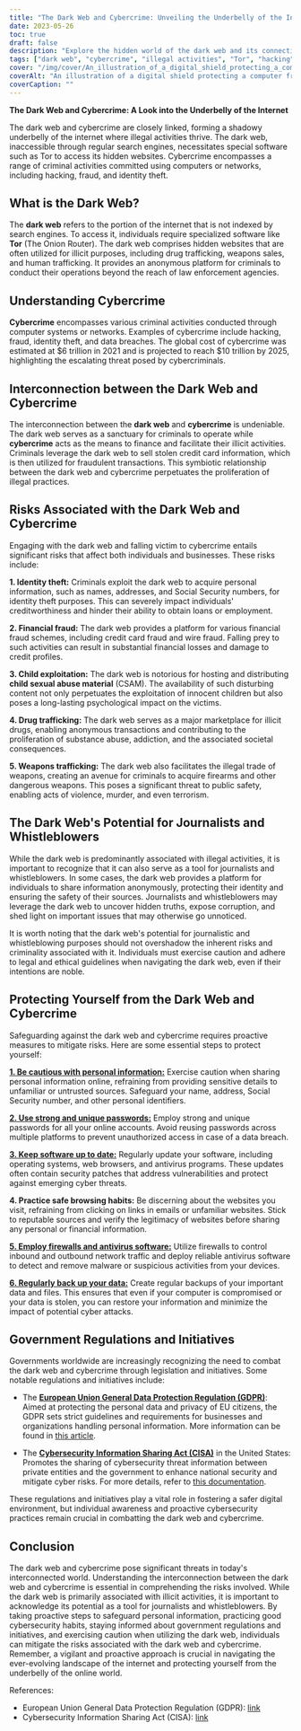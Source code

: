 ```yaml
---
title: "The Dark Web and Cybercrime: Unveiling the Underbelly of the Internet"
date: 2023-05-26
toc: true
draft: false
description: "Explore the hidden world of the dark web and its connection to cybercrime, while uncovering its dual nature and potential for journalism and whistleblowing."
tags: ["dark web", "cybercrime", "illegal activities", "Tor", "hacking", "fraud", "identity theft", "journalism", "whistleblowing", "online security", "personal information", "data breaches", "online privacy", "government regulations", "cybersecurity", "crime prevention", "anonymous browsing", "online anonymity", "online threats", "digital safety"]
cover: "/img/cover/An_illustration_of_a_digital_shield_protecting_a_computer.png"
coverAlt: "An illustration of a digital shield protecting a computer from dark web and cybercrime threats."
coverCaption: ""
---
```


**The Dark Web and Cybercrime: A Look into the Underbelly of the Internet**

The dark web and cybercrime are closely linked, forming a shadowy underbelly of the internet where illegal activities thrive. The dark web, inaccessible through regular search engines, necessitates special software such as Tor to access its hidden websites. Cybercrime encompasses a range of criminal activities committed using computers or networks, including hacking, fraud, and identity theft.

## What is the Dark Web?

The **dark web** refers to the portion of the internet that is not indexed by search engines. To access it, individuals require specialized software like **Tor** (The Onion Router). The dark web comprises hidden websites that are often utilized for illicit purposes, including drug trafficking, weapons sales, and human trafficking. It provides an anonymous platform for criminals to conduct their operations beyond the reach of law enforcement agencies.

## Understanding Cybercrime

**Cybercrime** encompasses various criminal activities conducted through computer systems or networks. Examples of cybercrime include hacking, fraud, identity theft, and data breaches. The global cost of cybercrime was estimated at $6 trillion in 2021 and is projected to reach $10 trillion by 2025, highlighting the escalating threat posed by cybercriminals.

## Interconnection between the Dark Web and Cybercrime

The interconnection between the **dark web** and **cybercrime** is undeniable. The dark web serves as a sanctuary for criminals to operate while **cybercrime** acts as the means to finance and facilitate their illicit activities. Criminals leverage the dark web to sell stolen credit card information, which is then utilized for fraudulent transactions. This symbiotic relationship between the dark web and cybercrime perpetuates the proliferation of illegal practices.

## Risks Associated with the Dark Web and Cybercrime

Engaging with the dark web and falling victim to cybercrime entails significant risks that affect both individuals and businesses. These risks include:

**1. Identity theft:** Criminals exploit the dark web to acquire personal information, such as names, addresses, and Social Security numbers, for identity theft purposes. This can severely impact individuals' creditworthiness and hinder their ability to obtain loans or employment.

**2. Financial fraud:** The dark web provides a platform for various financial fraud schemes, including credit card fraud and wire fraud. Falling prey to such activities can result in substantial financial losses and damage to credit profiles.

**3. Child exploitation:** The dark web is notorious for hosting and distributing **child sexual abuse material** (CSAM). The availability of such disturbing content not only perpetuates the exploitation of innocent children but also poses a long-lasting psychological impact on the victims.

**4. Drug trafficking:** The dark web serves as a major marketplace for illicit drugs, enabling anonymous transactions and contributing to the proliferation of substance abuse, addiction, and the associated societal consequences.

**5. Weapons trafficking:** The dark web also facilitates the illegal trade of weapons, creating an avenue for criminals to acquire firearms and other dangerous weapons. This poses a significant threat to public safety, enabling acts of violence, murder, and even terrorism.

## The Dark Web's Potential for Journalists and Whistleblowers

While the dark web is predominantly associated with illegal activities, it is important to recognize that it can also serve as a tool for journalists and whistleblowers. In some cases, the dark web provides a platform for individuals to share information anonymously, protecting their identity and ensuring the safety of their sources. Journalists and whistleblowers may leverage the dark web to uncover hidden truths, expose corruption, and shed light on important issues that may otherwise go unnoticed.

It is worth noting that the dark web's potential for journalistic and whistleblowing purposes should not overshadow the inherent risks and criminality associated with it. Individuals must exercise caution and adhere to legal and ethical guidelines when navigating the dark web, even if their intentions are noble.

## Protecting Yourself from the Dark Web and Cybercrime

Safeguarding against the dark web and cybercrime requires proactive measures to mitigate risks. Here are some essential steps to protect yourself:

[**1. Be cautious with personal information:**](https://simeononsecurity.com/articles/removing-your-exposed-private-information-from-data-brokers/) Exercise caution when sharing personal information online, refraining from providing sensitive details to unfamiliar or untrusted sources. Safeguard your name, address, Social Security number, and other personal identifiers.

[**2. Use strong and unique passwords:**](https://simeononsecurity.com/articles/how-to-create-strong-passwords/) Employ strong and unique passwords for all your online accounts. Avoid reusing passwords across multiple platforms to prevent unauthorized access in case of a data breach.

[**3. Keep software up to date:**](https://simeononsecurity.com/articles/best-practices-for-installing-security-patches-on-windows/) Regularly update your software, including operating systems, web browsers, and antivirus programs. These updates often contain security patches that address vulnerabilities and protect against emerging cyber threats.

**4. Practice safe browsing habits:** Be discerning about the websites you visit, refraining from clicking on links in emails or unfamiliar websites. Stick to reputable sources and verify the legitimacy of websites before sharing any personal or financial information.

[**5. Employ firewalls and antivirus software:**](https://simeononsecurity.com/recommendations/anti-virus/) Utilize firewalls to control inbound and outbound network traffic and deploy reliable antivirus software to detect and remove malware or suspicious activities from your devices.

[**6. Regularly back up your data:**](https://simeononsecurity.com/articles/what-is-the-3-2-1-backup-rule-and-why-you-should-use-it/) Create regular backups of your important data and files. This ensures that even if your computer is compromised or your data is stolen, you can restore your information and minimize the impact of potential cyber attacks.

## Government Regulations and Initiatives

Governments worldwide are increasingly recognizing the need to combat the dark web and cybercrime through legislation and initiatives. Some notable regulations and initiatives include:

- The [**European Union General Data Protection Regulation (GDPR)**](https://gdpr.eu/): Aimed at protecting the personal data and privacy of EU citizens, the GDPR sets strict guidelines and requirements for businesses and organizations handling personal information. More information can be found in [this article](https://gdpr.eu/).

- The [**Cybersecurity Information Sharing Act (CISA)**](https://www.congress.gov/bill/114th-congress/senate-bill/754) in the United States: Promotes the sharing of cybersecurity threat information between private entities and the government to enhance national security and mitigate cyber risks. For more details, refer to [this documentation](https://www.congress.gov/bill/114th-congress/senate-bill/754).

These regulations and initiatives play a vital role in fostering a safer digital environment, but individual awareness and proactive cybersecurity practices remain crucial in combatting the dark web and cybercrime.

## Conclusion

The dark web and cybercrime pose significant threats in today's interconnected world. Understanding the interconnection between the dark web and cybercrime is essential in comprehending the risks involved. While the dark web is primarily associated with illicit activities, it is important to acknowledge its potential as a tool for journalists and whistleblowers. By taking proactive steps to safeguard personal information, practicing good cybersecurity habits, staying informed about government regulations and initiatives, and exercising caution when utilizing the dark web, individuals can mitigate the risks associated with the dark web and cybercrime. Remember, a vigilant and proactive approach is crucial in navigating the ever-evolving landscape of the internet and protecting yourself from the underbelly of the online world.

References:

- European Union General Data Protection Regulation (GDPR): [link](https://gdpr.eu/)
- Cybersecurity Information Sharing Act (CISA): [link](https://www.congress.gov/bill/114th-congress/senate-bill/754)
